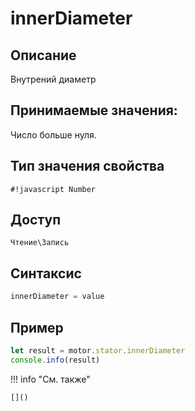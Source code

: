 # innerDiameter

## Описание
Внутрений диаметр

## Принимаемые значения:
Число больше нуля.

## Тип значения свойства
`#!javascript Number`

## Доступ
`Чтение\Запись`

## Синтаксис
```javascript
innerDiameter = value
```

## Пример
```javascript linenums="1"
let result = motor.stator.innerDiameter
console.info(result)
```

!!! info "См. также"

    []()

